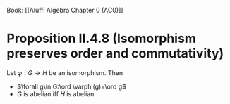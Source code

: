 Book: [[Aluffi Algebra Chapter 0 (AC0)]]
# Proposition II.4.8 (Isomorphism preserves order and commutativity)
Let $\varphi:G\to H$ be an isomorphism.
Then
- $\forall g\in G:\ord \varphi(g)=\ord g$ 
- $G$ is abelian iff $H$ is abelian.